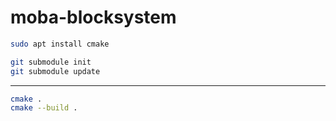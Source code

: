 # moba-blocksystem

```sh
sudo apt install cmake
```


```sh
git submodule init
git submodule update
```

---

```sh
cmake .
cmake --build .
```
